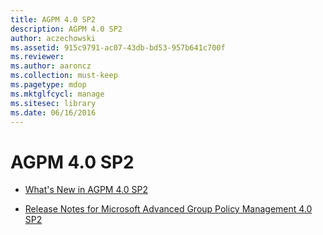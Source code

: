 ```yaml
---
title: AGPM 4.0 SP2
description: AGPM 4.0 SP2
author: aczechowski
ms.assetid: 915c9791-ac07-43db-bd53-957b641c700f
ms.reviewer:
ms.author: aaroncz
ms.collection: must-keep
ms.pagetype: mdop
ms.mktglfcycl: manage
ms.sitesec: library
ms.date: 06/16/2016
---
```



# AGPM 4.0 SP2


-   [What's New in AGPM 4.0 SP2](whats-new-in-agpm-40-sp2.md)

-   [Release Notes for Microsoft Advanced Group Policy Management 4.0 SP2](release-notes-for-microsoft-advanced-group-policy-management-40-sp2.md)

 

 





